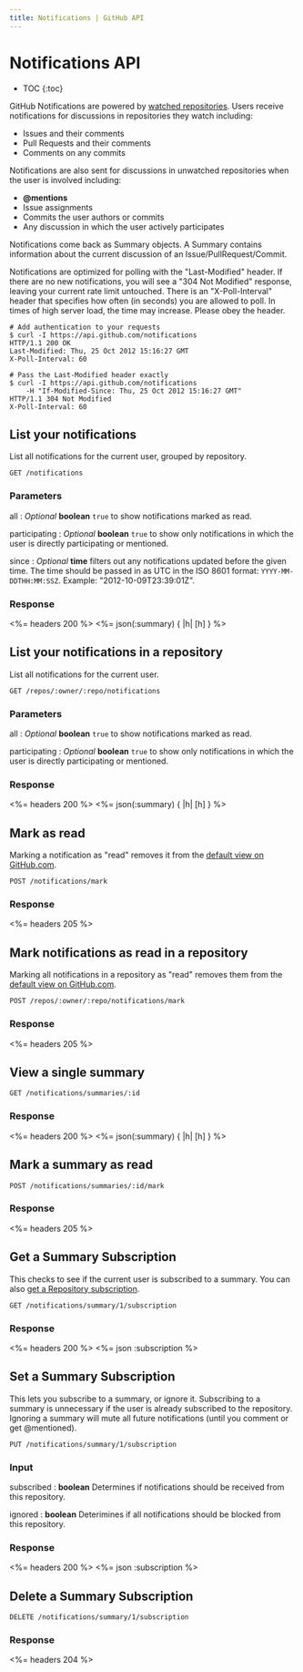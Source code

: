 ```yaml
---
title: Notifications | GitHub API
---
```


# Notifications API

* TOC
{:toc}

GitHub Notifications are powered by [watched repositories](/v3/repos/watching/).
Users receive notifications for discussions in repositories they watch
including:

* Issues and their comments
* Pull Requests and their comments
* Comments on any commits

Notifications are also sent for discussions in unwatched repositories when the
user is involved including:

* **@mentions**
* Issue assignments
* Commits the user authors or commits
* Any discussion in which the user actively participates

Notifications come back as Summary objects.  A Summary contains information
about the current discussion of an Issue/PullRequest/Commit.

Notifications are optimized for polling with the "Last-Modified" header.  If
there are no new notifications, you will see a "304 Not Modified" response,
leaving your current rate limit untouched.  There is an "X-Poll-Interval"
header that specifies how often (in seconds) you are allowed to poll.  In times
of high server load, the time may increase.  Please obey the header.

    # Add authentication to your requests
    $ curl -I https://api.github.com/notifications
    HTTP/1.1 200 OK
    Last-Modified: Thu, 25 Oct 2012 15:16:27 GMT
    X-Poll-Interval: 60

    # Pass the Last-Modified header exactly
    $ curl -I https://api.github.com/notifications
        -H "If-Modified-Since: Thu, 25 Oct 2012 15:16:27 GMT"
    HTTP/1.1 304 Not Modified
    X-Poll-Interval: 60

## List your notifications

List all notifications for the current user, grouped by repository.

    GET /notifications

### Parameters

all
: _Optional_ **boolean** `true` to show notifications marked as read.

participating
: _Optional_ **boolean** `true` to show only notifications in which the user is
directly participating or mentioned.

since
: _Optional_ **time** filters out any notifications updated before the given
time.  The time should be passed in as UTC in the ISO 8601 format:
`YYYY-MM-DDTHH:MM:SSZ`.  Example: "2012-10-09T23:39:01Z".

### Response

<%= headers 200 %>
<%= json(:summary) { |h| [h] } %>

## List your notifications in a repository

List all notifications for the current user.

    GET /repos/:owner/:repo/notifications

### Parameters

all
: _Optional_ **boolean** `true` to show notifications marked as read.

participating
: _Optional_ **boolean** `true` to show only notifications in which the user is
directly participating or mentioned.

### Response

<%= headers 200 %>
<%= json(:summary) { |h| [h] } %>

## Mark as read

Marking a notification as "read" removes it from the [default view
on GitHub.com](https://github.com/notifications).

    POST /notifications/mark

### Response

<%= headers 205 %>

## Mark notifications as read in a repository

Marking all notifications in a repository as "read" removes them
from the [default view on GitHub.com](https://github.com/notifications).

    POST /repos/:owner/:repo/notifications/mark

### Response

<%= headers 205 %>

## View a single summary

    GET /notifications/summaries/:id

### Response

<%= headers 200 %>
<%= json(:summary) { |h| [h] } %>

## Mark a summary as read

    POST /notifications/summaries/:id/mark

### Response

<%= headers 205 %>

## Get a Summary Subscription

This checks to see if the current user is subscribed to a summary.  You can also
[get a Repository subscription](http://localhost:3000/v3/activity/watching/#get-a-repository-subscription).

    GET /notifications/summary/1/subscription

### Response

<%= headers 200 %>
<%= json :subscription %>

## Set a Summary Subscription

This lets you subscribe to a summary, or ignore it.  Subscribing to a summary
is unnecessary if the user is already subscribed to the repository.  Ignoring
a summary will mute all future notifications (until you comment or get
@mentioned).

    PUT /notifications/summary/1/subscription

### Input

subscribed
: **boolean** Determines if notifications should be received from this
repository.

ignored
: **boolean** Deterimines if all notifications should be blocked from this
repository.

### Response

<%= headers 200 %>
<%= json :subscription %>

## Delete a Summary Subscription

    DELETE /notifications/summary/1/subscription

### Response

<%= headers 204 %>

